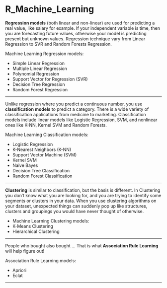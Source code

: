 # R_Machine_Learning

**Regression models** (both linear and non-linear) are used for predicting a real value, like salary for example. If your independent variable is time, then you are forecasting future values, otherwise your model is predicting present but unknown values. Regression technique vary from Linear Regression to SVR and Random Forests Regression.

Machine Learning Regression models:
- Simple Linear Regression
- Multiple Linear Regression
- Polynomial Regression
- Support Vector for Regression (SVR)
- Decision Tree Regression
- Random Forest Regression

------------------------------------------------------------------------------

Unlike regression where you predict a continuous number, you use **classification models** to predict a category. There is a wide variety of classification applications from medicine to marketing. Classification models include linear models like Logistic Regression, SVM, and nonlinear ones like K-NN, Kernel SVM and Random Forests.

Machine Learning Classification models:
- Logistic Regression
- K-Nearest Neighbors (K-NN)
- Support Vector Machine (SVM)
- Kernel SVM
- Naive Bayes
- Decision Tree Classification
- Random Forest Classification

------------------------------------------------------------------------------

**Clustering** is similar to classification, but the basis is different. In Clustering you don’t know what you are looking for, and you are trying to identify some segments or clusters in your data. When you use clustering algorithms on your dataset, unexpected things can suddenly pop up like structures, clusters and groupings you would have never thought of otherwise.

- Machine Learning Clustering models:
- K-Means Clustering
- Hierarchical Clustering

------------------------------------------------------------------------------

People who bought also bought ... That is what **Association Rule Learning** will help figure out!

Association Rule Learning models:
- Apriori
- Eclat

------------------------------------------------------------------------------
